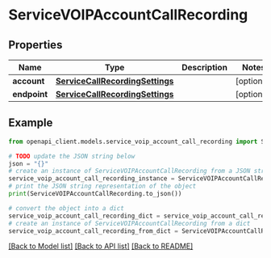 # ServiceVOIPAccountCallRecording


## Properties

Name | Type | Description | Notes
------------ | ------------- | ------------- | -------------
**account** | [**ServiceCallRecordingSettings**](ServiceCallRecordingSettings.md) |  | [optional] 
**endpoint** | [**ServiceCallRecordingSettings**](ServiceCallRecordingSettings.md) |  | [optional] 

## Example

```python
from openapi_client.models.service_voip_account_call_recording import ServiceVOIPAccountCallRecording

# TODO update the JSON string below
json = "{}"
# create an instance of ServiceVOIPAccountCallRecording from a JSON string
service_voip_account_call_recording_instance = ServiceVOIPAccountCallRecording.from_json(json)
# print the JSON string representation of the object
print(ServiceVOIPAccountCallRecording.to_json())

# convert the object into a dict
service_voip_account_call_recording_dict = service_voip_account_call_recording_instance.to_dict()
# create an instance of ServiceVOIPAccountCallRecording from a dict
service_voip_account_call_recording_from_dict = ServiceVOIPAccountCallRecording.from_dict(service_voip_account_call_recording_dict)
```
[[Back to Model list]](../README.md#documentation-for-models) [[Back to API list]](../README.md#documentation-for-api-endpoints) [[Back to README]](../README.md)


